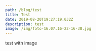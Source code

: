 ```yaml
---
path: /blog/test
title: Test
date: 2019-08-20T19:27:19.032Z
description: test
image: /img/foto-16.07.16-22-16-38.jpg
---
```

test with image


